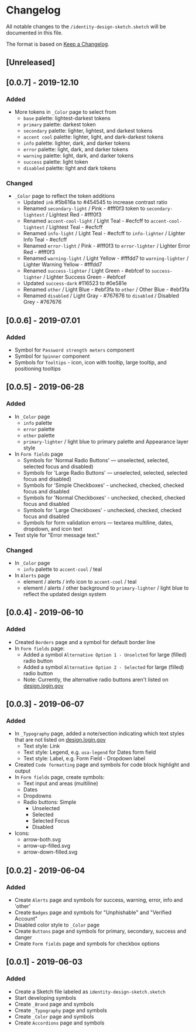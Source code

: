 # Changelog
All notable changes to the `/identity-design-sketch.sketch` will be documented in this file.

The format is based on [Keep a Changelog](https://keepachangelog.com/en/1.0.0/).

## [Unreleased]

## [0.0.7] - 2019-12.10

### Added

- More tokens in `_Color` page to select from
    - `base` palette: lightest-darkest tokens
    - `primary` palette: darkest token
    - `secondary` palette: lighter, lightest, and darkest tokens
    - `accent cool` palette: lighter, light, and dark-darkest tokens
    - `info` palette: lighter, dark, and darker tokens
    - `error` palette: light, dark, and darker tokens
    - `warning` palette: light, dark, and darker tokens
    - `success` palette: light token
    - `disabled` palette: light and dark tokens

### Changed

- `_Color` page to reflect the token additions
    - Updated `ink` #5b616a to #454545 to increase contrast ratio 
    - Renamed `secondary-light` / Pink - #fff0f3 token to `secondary-lightest` / Lightest Red - #fff0f3
    - Renamed `accent-cool-light` / Light Teal - #ecfcff to `accent-cool-lightest` / Lightest Teal - #ecfcff
    - Renamed `info-light` / Light Teal - #ecfcff to `info-lighter` / Lighter Info Teal - #ecfcff
    - Renamed `error-light` / Pink - #fff0f3 to `error-lighter` / Lighter Error Red - #fff0f3
    - Renamed `warning-light` / Light Yellow - #fffdd7 to `warning-lighter` / Lighter Warning Yellow - #fffdd7
    - Renamed `success-lighter` / Light Green - #ebfcef to `success-lighter` / Lighter Success Green - #ebfcef
    - Updated `success-dark` #116523 to #0e581e
    - Renamed `other` / Light Blue - #ebf3fa to `other` / Other Blue - #ebf3fa
    - Renamed `disabled` / Light Gray - #767676 to `disabled` / Disabled Grey - #767676


## [0.0.6] - 2019-07.01

### Added

- Symbol for `Password strength meters` component
- Symbol for `Spinner` component
- Symbols for `Tooltips` - icon, icon with tooltip, large tooltip, and positioning tooltips 

## [0.0.5] - 2019-06-28

### Added

- In `_Color` page
    - `info` palette
    - `error` palette
    - `other` palette
    - `primary-lighter` / light blue to primary palette and Appearance layer style
- In `Form fields` page
    - Symbols for 'Normal Radio Buttons' — unselected, selected, selected focus and disabled)
    - Symbols for 'Large Radio Buttons' — unselected, selected, selected focus and disabled)
    - Symbols for 'Simple Checkboxes' - unchecked, checked, checked focus and disabled
    - Symbols for 'Normal Checkboxes' - unchecked, checked, checked focus and disabled
    - Symbols for 'Large Checkboxes' - unchecked, checked, checked focus and disabled
    - Symbols for form validation errors — textarea multiline, dates, dropdown, and icon text
- Text style for "Error message text."

### Changed

- In `_Color` page
    - `info` palette to `accent-cool` / teal
- In `Alerts` page
    - element / alerts / info icon to `accent-cool` / teal
    - element / alerts / other background to `primary-lighter` / light blue to reflect the updated design system

## [0.0.4] - 2019-06-10

### Added

- Created `Borders` page and a symbol for default border line
- In `Form fields` page:
    - Added a symbol `Alternative Option 1 - Unselcted` for large (filled) radio button
    - Added a symbol `Alternative Option 2 - Selected` for large (filled) radio button
    - Note: Currently, the alternative radio buttons aren't listed on [design.login.gov](https://design.login.gov)

## [0.0.3] - 2019-06-07

### Added

- In `_Typography` page, added a note/section indicating which text styles that are not listed on [design.login.gov](https://design.login.gov/)
  - Text style: Link
  - Text style: Legend, e.g. `usa-legend` for Dates form field
  - Text style: Label, e.g. Form Field - Dropdown label
- Created `Code formatting` page and symbols for code block highlight and output
- In `Form fields` page, create symbols:
  - Text input and areas (multiline)
  - Dates
  - Dropdowns
  - Radio buttons: Simple
    - Unselected
    - Selected
    - Selected Focus
    - Disabled
- Icons:
  - arrow-both.svg
  - arrow-up-filled.svg
  - arrow-down-filled.svg

## [0.0.2] - 2019-06-04

### Added

- Create `Alerts` page and symbols for success, warning, error, info and 'other'
- Create `Badges` page and symbols for "Unphishable" and "Verified Account"
- Disabled color style to `_Color` page
- Create `Buttons` page and symbols for primary, secondary, success and danger
- Create `Form fields` page and symbols for checkbox options

## [0.0.1] - 2019-06-03

### Added

- Create a Sketch file labeled as `identity-design-sketch.sketch`
- Start developing symbols
- Create `_Brand` page and symbols
- Create `_Typography` page and symbols
- Create `_Color` page and symbols
- Create `Accordions` page and symbols
